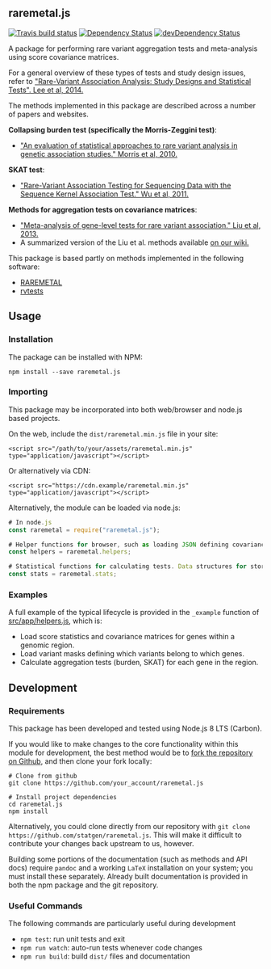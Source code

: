 ## raremetal.js

[![Travis build status](http://img.shields.io/travis/statgen/raremetal.js.svg?style=flat)](https://travis-ci.org/statgen/raremetal.js)
[![Dependency Status](https://david-dm.org/statgen/raremetal.js.svg)](https://david-dm.org/statgen/raremetal.js)
[![devDependency Status](https://david-dm.org/statgen/raremetal.js/dev-status.svg)](https://david-dm.org/statgen/raremetal.js#info=devDependencies)

A package for performing rare variant aggregation tests and meta-analysis using score covariance matrices.

For a general overview of these types of tests and study design issues, refer to ["Rare-Variant Association Analysis: Study Designs and Statistical Tests". Lee et al, 2014.](https://www.ncbi.nlm.nih.gov/pmc/articles/PMC4085641/)

The methods implemented in this package are described across a number of papers and websites.

**Collapsing burden test (specifically the Morris-Zeggini test)**:

* ["An evaluation of statistical approaches to rare variant analysis in genetic association studies." Morris et al, 2010.](https://www.ncbi.nlm.nih.gov/pubmed/19810025)

**SKAT test**:

* ["Rare-Variant Association Testing for Sequencing Data with the Sequence Kernel Association Test." Wu et al, 2011.](https://www.cell.com/ajhg/fulltext/S0002-9297%2811%2900222-9)

**Methods for aggregation tests on covariance matrices**:

* ["Meta-analysis of gene-level tests for rare variant association." Liu et al, 2013.](https://www.nature.com/articles/ng.2852)
* A summarized version of the Liu et al. methods available [on our wiki.](https://genome.sph.umich.edu/wiki/RAREMETAL_METHOD)

This package is based partly on methods implemented in the following software:

* [RAREMETAL](https://genome.sph.umich.edu/wiki/RAREMETAL)
* [rvtests](https://github.com/zhanxw/rvtests)

## Usage

### Installation

The package can be installed with NPM:

`npm install --save raremetal.js`

### Importing

This package may be incorporated into both web/browser and node.js based projects.

On the web, include the `dist/raremetal.min.js` file in your site:

`<script src="/path/to/your/assets/raremetal.min.js" type="application/javascript"></script>`

Or alternatively via CDN:

`<script src="https://cdn.example/raremetal.min.js" type="application/javascript"></script>`

Alternatively, the module can be loaded via node.js:

```javascript
# In node.js
const raremetal = require("raremetal.js");

# Helper functions for browser, such as loading JSON defining covariance/masks.
const helpers = raremetal.helpers;

# Statistical functions for calculating tests. Data structures for storing score statistics and covariances.
const stats = raremetal.stats;
```

### Examples

A full example of the typical lifecycle is provided in the `_example` function of [src/app/helpers.js](helpers.js.html#line193), which is:

* Load score statistics and covariance matrices for genes within a genomic region.
* Load variant masks defining which variants belong to which genes.
* Calculate aggregation tests (burden, SKAT) for each gene in the region.

## Development

### Requirements

This package has been developed and tested using Node.js 8 LTS (Carbon).

If you would like to make changes to the core functionality within this module for development, the best method would be
to [fork the repository on Github](https://github.com/statgen/raremetal.js#fork-destination-box), and then clone your fork locally:

```
# Clone from github
git clone https://github.com/your_account/raremetal.js

# Install project dependencies
cd raremetal.js
npm install
```

Alternatively, you could clone directly from our repository with `git clone https://github.com/statgen/raremetal.js`.
This will make it difficult to contribute your changes back upstream to us, however.

Building some portions of the documentation (such as methods and API docs) require `pandoc` and a working `LaTeX` installation on your
system; you must install these separately. Already built documentation is provided in both the npm package and the git repository.

### Useful Commands

The following commands are particularly useful during development
- `npm test`: run unit tests and exit
- `npm run watch`: auto-run tests whenever code changes
- `npm run build`: build `dist/` files and documentation

[raremetal.js]: https://github.com/statgen/raremetal.js
